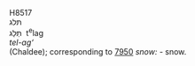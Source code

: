 <body>
  <p>H8517<br>  תּלג  <br> תְּּלַג  ‎  t<sup>e</sup>lag  <br><i>tel-ag‘ </i><br>(Chaldee); corresponding to <a href="h7950.htm">7950</a>  <i>snow: - </i>snow.<br></p>
 </body>